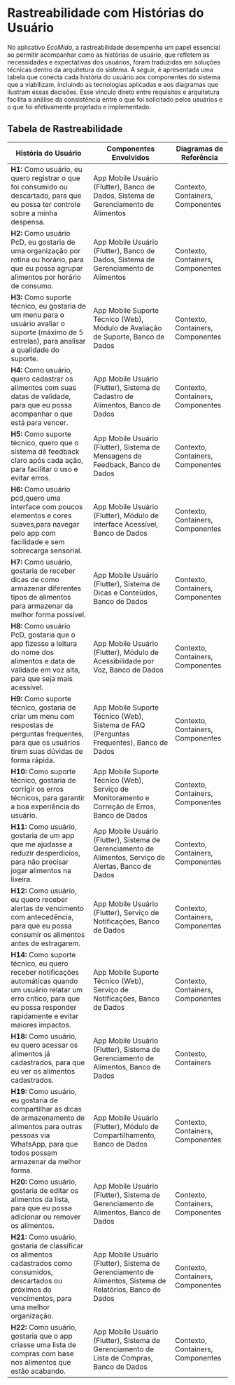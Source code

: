 # Rastreabilidade com Histórias do Usuário

No aplicativo *EcoMida*, a rastreabilidade desempenha um papel essencial ao permitir acompanhar como as histórias de usuário, que refletem as necessidades e expectativas dos usuários, foram traduzidas em soluções técnicas dentro da arquitetura do sistema. A seguir, é apresentada uma tabela que conecta cada história do usuário aos componentes do sistema que a viabilizam, incluindo as tecnologias aplicadas e aos diagramas que ilustram essas decisões. Esse vínculo direto entre requisitos e arquitetura facilita a análise da consistência entre o que foi solicitado pelos usuários e o que foi efetivamente projetado e implementado.

## Tabela de Rastreabilidade

| **História do Usuário**                                                    | **Componentes Envolvidos**                                                                 | **Diagramas de Referência**       |
| -------------------------------------------------------------------------- | ------------------------------------------------------------------------------------------ | --------------------------------- |
| **H1:**  Como usuário, eu quero registrar o que foi consumido ou descartado, para que eu possa ter controle sobre a minha despensa.   | App Mobile Usuário (Flutter), Banco de Dados, Sistema de Gerenciamento de Alimentos        | Contexto, Containers, Componentes |
| **H2:** Como usuário PcD, eu gostaria de uma organização por rotina ou horário, para que eu possa agrupar alimentos por horário de consumo.                       | App Mobile Usuário (Flutter), Banco de Dados, Sistema de Gerenciamento de Alimentos        | Contexto, Containers, Componentes |
| **H3:**  Como suporte técnico, eu gostaria de um menu para o usuário avaliar o suporte (máximo de 5 estrelas), para analisar a qualidade do suporte.                                 | App Mobile Suporte Técnico (Web), Módulo de Avaliação de Suporte, Banco de Dados                           | Contexto, Containers, Componentes |
| **H4:** Como usuário, quero cadastrar os alimentos com suas datas de validade, para que eu possa acompanhar o que está para vencer.                             | App Mobile Usuário (Flutter), Sistema de Cadastro de Alimentos, Banco de Dados             | Contexto, Containers, Componentes |
| **H5:** Como suporte técnico, quero que o sistema dê feedback claro após cada ação, para facilitar o uso e evitar erros.                               | App Mobile Usuário (Flutter), Sistema de Mensagens de Feedback, Banco de Dados                             | Contexto, Containers, Componentes |
| **H6:** Como usuário pcd,quero uma interface com poucos elementos e cores suaves,para navegar pelo app com facilidade e sem sobrecarga sensorial.         | App Mobile Usuário (Flutter), Módulo de Interface Acessível, Banco de Dados                                | Contexto, Containers, Componentes |
| **H7:** Como usuário, gostaria de receber dicas de como armazenar diferentes tipos de alimentos para armazenar da melhor forma possível.                                   | App Mobile Usuário (Flutter), Sistema de Dicas e Conteúdos, Banco de Dados                                 | Contexto, Containers, Componentes
| **H8:** Como usuário PcD, gostaria que o app fizesse a leitura do nome dos alimentos e data de validade em voz alta, para que seja mais acessível. | App Mobile Usuário (Flutter), Módulo de Acessibilidade por Voz, Banco de Dados             | Contexto, Containers, Componentes |
| **H9:** Como suporte técnico, gostaria de criar um menu com respostas de perguntas frequentes, para que os usuários tirem suas dúvidas de forma rápida.                      | App Mobile Suporte Técnico (Web), Sistema de FAQ (Perguntas Frequentes), Banco de Dados    | Contexto, Containers, Componentes |
| **H10:** Como suporte técnico, gostaria de corrigir os erros técnicos, para garantir a boa experiência do usuário.                      | App Mobile Suporte Técnico (Web), Serviço de Monitoramento e Correção de Erros, Banco de Dados             | Contexto, Containers, Componentes |
| **H11:** Como usuário, gostaria de um app que me ajudasse a reduzir desperdicios, para não precisar jogar alimentos na lixeira.                                       | App Mobile Usuário (Flutter), Sistema de Gerenciamento de Alimentos, Serviço de Alertas, Banco de Dados    | Contexto, Containers, Componentes |
| **H12:** Como usuário, eu quero receber alertas de vencimento com antecedência, para que eu possa consumir os alimentos antes de estragarem.                       | App Mobile Usuário (Flutter), Serviço de Notificações, Banco de Dados                      | Contexto, Containers, Componentes |
| **H14:** Como suporte técnico, eu quero receber notificações automáticas quando um usuário relatar um erro crítico, para que eu possa responder rapidamente e evitar maiores impactos.                   | App Mobile Suporte Técnico (Web), Serviço de Notificações, Banco de Dados                  | Contexto, Containers, Componentes |
| **H18:** Como usuário, eu quero acessar os alimentos já cadastrados, para que eu ver os alimentos cadastrados.                          | App Mobile Usuário (Flutter), Sistema de Gerenciamento de Alimentos, Banco de Dados        | Contexto, Containers    |
| **H19:** Como usuário, eu gostaria de compartilhar as dicas de armazenamento de alimentos para outras pessoas via WhatsApp, para que todos possam armazenar da melhor forma.                     | App Mobile Usuário (Flutter), Módulo de Compartilhamento, Banco de Dados                   | Contexto, Containers, Componentes |
| **H20:** Como usuário, gostaria de editar os alimentos da lista, para que eu possa adicionar ou remover os alimentos.                                          | App Mobile Usuário (Flutter), Sistema de Gerenciamento de Alimentos, Banco de Dados                        | Contexto, Containers, Componentes |
| **H21:** Como usuário, gostaria de classificar os alimentos cadastrados como consumidos, descartados ou próximos do vencimentos, para uma melhor organização. | App Mobile Usuário (Flutter), Sistema de Gerenciamento de Alimentos, Sistema de Relatórios, Banco de Dados | Contexto, Containers, Componentes |
| **H22:** Como usuário, gostaria que o app criasse uma lista de compras com base nos alimentos que estão acabando.     | App Mobile Usuário (Flutter), Sistema de Gerenciamento de Lista de Compras, Banco de Dados | Contexto, Containers, Componentes |
